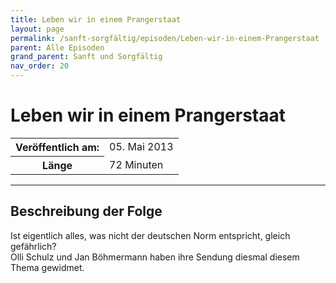 ```yaml
---
title: Leben wir in einem Prangerstaat
layout: page
permalink: /sanft-sorgfältig/episoden/Leben-wir-in-einem-Prangerstaat
parent: Alle Episoden
grand_parent: Sanft und Sorgfältig
nav_order: 20
---
```


# Leben wir in einem Prangerstaat
<table class="resp-table dcf-table dcf-table-responsive dcf-table-bordered dcf-table-striped dcf-w-100%">
                    <tbody>
                        <tr>
                            <th scope="row">Veröffentlich am:</th>
                            <td data-label="Veröffentlich am:">05. Mai 2013</td>
                        </tr>
                        <tr>
                            <th scope="row">Länge </th>
                            <td data-label="Länge ">72 Minuten</td>
                        </tr></tbody>
                </table>

***

## Beschreibung der Folge

<div>
Ist eigentlich alles, was nicht der deutschen Norm entspricht, gleich gefährlich? <br> Olli Schulz und Jan Böhmermann haben ihre Sendung diesmal diesem Thema gewidmet.  
</div>

